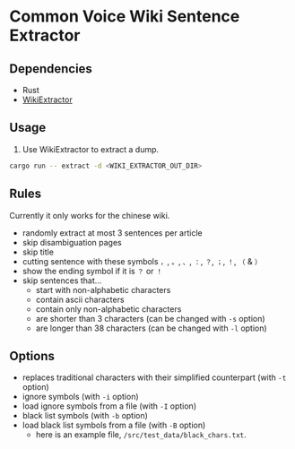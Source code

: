 # Common Voice Wiki Sentence Extractor

## Dependencies

- Rust
- [WikiExtractor](https://github.com/attardi/wikiextractor)

## Usage

1. Use WikiExtractor to extract a dump.
```bash
cargo run -- extract -d <WIKI_EXTRACTOR_OUT_DIR>
```

## Rules
Currently it only works for the chinese wiki.
- randomly extract at most 3 sentences per article
- skip disambiguation pages
- skip title
- cutting sentence with these symbols `，`, `。`, `、`, `：`, `？`, `；`, `！`, `（` & `）`
- show the ending symbol if it is `？` or `！`
- skip sentences that...
  - start with non-alphabetic characters
  - contain ascii characters
  - contain only non-alphabetic characters
  - are shorter than 3 characters (can be changed with `-s` option)
  - are longer than 38 characters (can be changed with `-l` option)

## Options
- replaces traditional characters with their simplified counterpart (with `-t` option)
- ignore symbols (with `-i` option)
- load ignore symbols from a file (with `-I` option)
- black list symbols (with `-b` option)
- load black list symbols from a file (with `-B` option)
  - here is an example file, `/src/test_data/black_chars.txt`.
